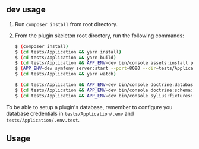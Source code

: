 ## dev usage

1. Run `composer install` from root directory.

2. From the plugin skeleton root directory, run the following commands:

    ```bash
    $ (composer install)
    $ (cd tests/Application && yarn install)
    $ (cd tests/Application && yarn build)
    $ (cd tests/Application && APP_ENV=dev bin/console assets:install public)
    $ (APP_ENV=dev symfony server:start --port=8080 --dir=tests/Application/public --daemon)
    $ (cd tests/Application && yarn watch)
    
    $ (cd tests/Application && APP_ENV=dev bin/console doctrine:database:create)
    $ (cd tests/Application && APP_ENV=dev bin/console doctrine:schema:create)
    $ (cd tests/Application && APP_ENV=dev bin/console sylius:fixtures:load)
    ```

To be able to setup a plugin's database, remember to configure you database credentials in `tests/Application/.env` and `tests/Application/.env.test`.

## Usage

